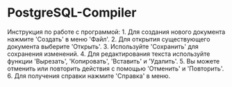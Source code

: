 # PostgreSQL-Compiler
Инструкция по работе с программой:
    1. Для создания нового документа нажмите 'Создать' в меню 'Файл'.
    2. Для открытия существующего документа выберите 'Открыть'.
    3. Используйте 'Сохранить' для сохранения изменений.
    4. Для редактирования текста используйте функции 'Вырезать', 'Копировать', 'Вставить' и 'Удалить'.
    5. Вы можете отменить или повторить действия с помощью 'Отменить' и 'Повторить'.
    6. Для получения справки нажмите 'Справка' в меню.

